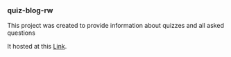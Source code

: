 ### quiz-blog-rw

This project was created to provide information about quizzes and all asked questions

It hosted at this [Link](https://quizblog.rw).  
